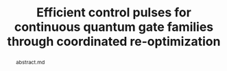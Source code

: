 ---
title: "Efficient control pulses for continuous quantum gate families through coordinated re-optimization"
layout: project
#publisher: 
image: /assets/img/projects/reoptimization/hero.png
abstract: abstract.md
items:
    - name: PDF
      link: /assets/papers/chadwick_efficient_2023.pdf
    - name: arXiv
      link: https://arxiv.org/abs/2302.01553
    - name: code
      link: https://github.com/jasonchadwick/pulse-interpolation
authors:
    - name: "Jason Chadwick"
      affiliation: University of Chicago
    - name: "Frederic T. Chong"
      link: https://people.cs.uchicago.edu/~ftchong/
      affiliation: University of Chicago
      last: true
figures:
    - file: /assets/img/projects/reoptimization/01_example.png
      caption: 01_example.md
    - file: /assets/img/projects/reoptimization/02_pulses.png
      caption: 02_pulses.md
    - file: /assets/img/projects/reoptimization/03_computation.png
      caption: 03_computation.md
    - file: /assets/img/projects/reoptimization/04_box.png
      caption: 04_box.md
      width: 100%
---